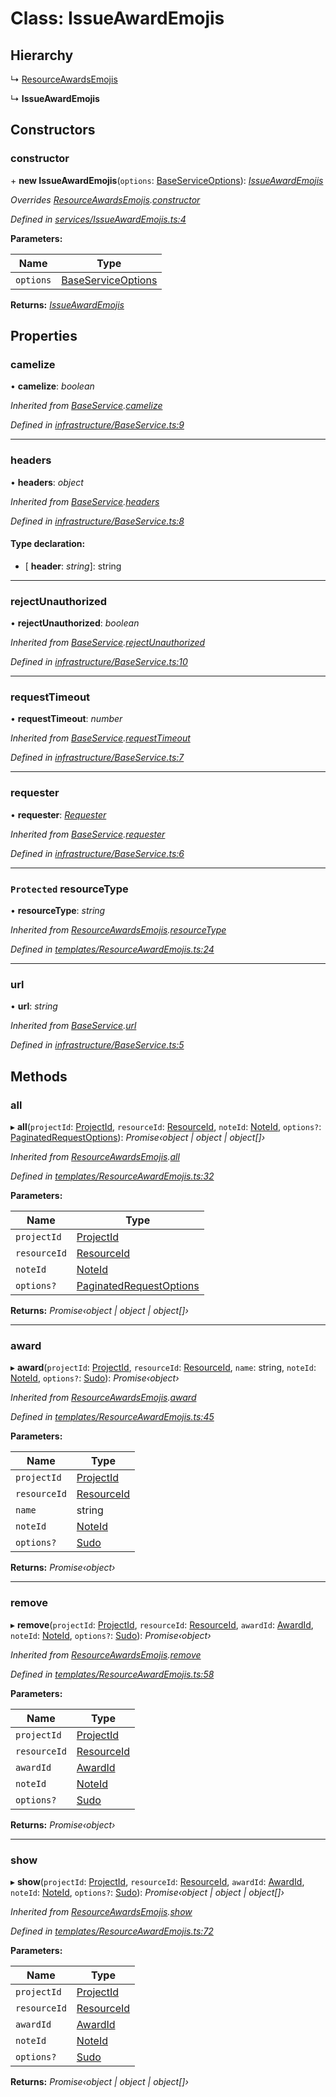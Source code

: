 # Class: IssueAwardEmojis

## Hierarchy

  ↳ [ResourceAwardsEmojis](_templates_resourceawardemojis_.resourceawardsemojis.md)

  ↳ **IssueAwardEmojis**

## Constructors

###  constructor

\+ **new IssueAwardEmojis**(`options`: [BaseServiceOptions](../interfaces/_infrastructure_index_.baseserviceoptions.md)): *[IssueAwardEmojis](_services_issueawardemojis_.issueawardemojis.md)*

*Overrides [ResourceAwardsEmojis](_templates_resourceawardemojis_.resourceawardsemojis.md).[constructor](_templates_resourceawardemojis_.resourceawardsemojis.md#constructor)*

*Defined in [services/IssueAwardEmojis.ts:4](https://github.com/arsdehnel/node-gitlab/blob/c2ee9bb/src/services/IssueAwardEmojis.ts#L4)*

**Parameters:**

Name | Type |
------ | ------ |
`options` | [BaseServiceOptions](../interfaces/_infrastructure_index_.baseserviceoptions.md) |

**Returns:** *[IssueAwardEmojis](_services_issueawardemojis_.issueawardemojis.md)*

## Properties

###  camelize

• **camelize**: *boolean*

*Inherited from [BaseService](_infrastructure_baseservice_.baseservice.md).[camelize](_infrastructure_baseservice_.baseservice.md#camelize)*

*Defined in [infrastructure/BaseService.ts:9](https://github.com/arsdehnel/node-gitlab/blob/c2ee9bb/src/infrastructure/BaseService.ts#L9)*

___

###  headers

• **headers**: *object*

*Inherited from [BaseService](_infrastructure_baseservice_.baseservice.md).[headers](_infrastructure_baseservice_.baseservice.md#headers)*

*Defined in [infrastructure/BaseService.ts:8](https://github.com/arsdehnel/node-gitlab/blob/c2ee9bb/src/infrastructure/BaseService.ts#L8)*

#### Type declaration:

* \[ **header**: *string*\]: string

___

###  rejectUnauthorized

• **rejectUnauthorized**: *boolean*

*Inherited from [BaseService](_infrastructure_baseservice_.baseservice.md).[rejectUnauthorized](_infrastructure_baseservice_.baseservice.md#rejectunauthorized)*

*Defined in [infrastructure/BaseService.ts:10](https://github.com/arsdehnel/node-gitlab/blob/c2ee9bb/src/infrastructure/BaseService.ts#L10)*

___

###  requestTimeout

• **requestTimeout**: *number*

*Inherited from [BaseService](_infrastructure_baseservice_.baseservice.md).[requestTimeout](_infrastructure_baseservice_.baseservice.md#requesttimeout)*

*Defined in [infrastructure/BaseService.ts:7](https://github.com/arsdehnel/node-gitlab/blob/c2ee9bb/src/infrastructure/BaseService.ts#L7)*

___

###  requester

• **requester**: *[Requester](../interfaces/_infrastructure_index_.requester.md)*

*Inherited from [BaseService](_infrastructure_baseservice_.baseservice.md).[requester](_infrastructure_baseservice_.baseservice.md#requester)*

*Defined in [infrastructure/BaseService.ts:6](https://github.com/arsdehnel/node-gitlab/blob/c2ee9bb/src/infrastructure/BaseService.ts#L6)*

___

### `Protected` resourceType

• **resourceType**: *string*

*Inherited from [ResourceAwardsEmojis](_templates_resourceawardemojis_.resourceawardsemojis.md).[resourceType](_templates_resourceawardemojis_.resourceawardsemojis.md#protected-resourcetype)*

*Defined in [templates/ResourceAwardEmojis.ts:24](https://github.com/arsdehnel/node-gitlab/blob/c2ee9bb/src/templates/ResourceAwardEmojis.ts#L24)*

___

###  url

• **url**: *string*

*Inherited from [BaseService](_infrastructure_baseservice_.baseservice.md).[url](_infrastructure_baseservice_.baseservice.md#url)*

*Defined in [infrastructure/BaseService.ts:5](https://github.com/arsdehnel/node-gitlab/blob/c2ee9bb/src/infrastructure/BaseService.ts#L5)*

## Methods

###  all

▸ **all**(`projectId`: [ProjectId](../modules/_services_index_.md#projectid), `resourceId`: [ResourceId](../modules/_services_index_.md#resourceid), `noteId`: [NoteId](../modules/_services_index_.md#noteid), `options?`: [PaginatedRequestOptions](../interfaces/_infrastructure_index_.paginatedrequestoptions.md)): *Promise‹object | object | object[]›*

*Inherited from [ResourceAwardsEmojis](_templates_resourceawardemojis_.resourceawardsemojis.md).[all](_templates_resourceawardemojis_.resourceawardsemojis.md#all)*

*Defined in [templates/ResourceAwardEmojis.ts:32](https://github.com/arsdehnel/node-gitlab/blob/c2ee9bb/src/templates/ResourceAwardEmojis.ts#L32)*

**Parameters:**

Name | Type |
------ | ------ |
`projectId` | [ProjectId](../modules/_services_index_.md#projectid) |
`resourceId` | [ResourceId](../modules/_services_index_.md#resourceid) |
`noteId` | [NoteId](../modules/_services_index_.md#noteid) |
`options?` | [PaginatedRequestOptions](../interfaces/_infrastructure_index_.paginatedrequestoptions.md) |

**Returns:** *Promise‹object | object | object[]›*

___

###  award

▸ **award**(`projectId`: [ProjectId](../modules/_services_index_.md#projectid), `resourceId`: [ResourceId](../modules/_services_index_.md#resourceid), `name`: string, `noteId`: [NoteId](../modules/_services_index_.md#noteid), `options?`: [Sudo](../interfaces/_infrastructure_index_.sudo.md)): *Promise‹object›*

*Inherited from [ResourceAwardsEmojis](_templates_resourceawardemojis_.resourceawardsemojis.md).[award](_templates_resourceawardemojis_.resourceawardsemojis.md#award)*

*Defined in [templates/ResourceAwardEmojis.ts:45](https://github.com/arsdehnel/node-gitlab/blob/c2ee9bb/src/templates/ResourceAwardEmojis.ts#L45)*

**Parameters:**

Name | Type |
------ | ------ |
`projectId` | [ProjectId](../modules/_services_index_.md#projectid) |
`resourceId` | [ResourceId](../modules/_services_index_.md#resourceid) |
`name` | string |
`noteId` | [NoteId](../modules/_services_index_.md#noteid) |
`options?` | [Sudo](../interfaces/_infrastructure_index_.sudo.md) |

**Returns:** *Promise‹object›*

___

###  remove

▸ **remove**(`projectId`: [ProjectId](../modules/_services_index_.md#projectid), `resourceId`: [ResourceId](../modules/_services_index_.md#resourceid), `awardId`: [AwardId](../modules/_services_index_.md#awardid), `noteId`: [NoteId](../modules/_services_index_.md#noteid), `options?`: [Sudo](../interfaces/_infrastructure_index_.sudo.md)): *Promise‹object›*

*Inherited from [ResourceAwardsEmojis](_templates_resourceawardemojis_.resourceawardsemojis.md).[remove](_templates_resourceawardemojis_.resourceawardsemojis.md#remove)*

*Defined in [templates/ResourceAwardEmojis.ts:58](https://github.com/arsdehnel/node-gitlab/blob/c2ee9bb/src/templates/ResourceAwardEmojis.ts#L58)*

**Parameters:**

Name | Type |
------ | ------ |
`projectId` | [ProjectId](../modules/_services_index_.md#projectid) |
`resourceId` | [ResourceId](../modules/_services_index_.md#resourceid) |
`awardId` | [AwardId](../modules/_services_index_.md#awardid) |
`noteId` | [NoteId](../modules/_services_index_.md#noteid) |
`options?` | [Sudo](../interfaces/_infrastructure_index_.sudo.md) |

**Returns:** *Promise‹object›*

___

###  show

▸ **show**(`projectId`: [ProjectId](../modules/_services_index_.md#projectid), `resourceId`: [ResourceId](../modules/_services_index_.md#resourceid), `awardId`: [AwardId](../modules/_services_index_.md#awardid), `noteId`: [NoteId](../modules/_services_index_.md#noteid), `options?`: [Sudo](../interfaces/_infrastructure_index_.sudo.md)): *Promise‹object | object | object[]›*

*Inherited from [ResourceAwardsEmojis](_templates_resourceawardemojis_.resourceawardsemojis.md).[show](_templates_resourceawardemojis_.resourceawardsemojis.md#show)*

*Defined in [templates/ResourceAwardEmojis.ts:72](https://github.com/arsdehnel/node-gitlab/blob/c2ee9bb/src/templates/ResourceAwardEmojis.ts#L72)*

**Parameters:**

Name | Type |
------ | ------ |
`projectId` | [ProjectId](../modules/_services_index_.md#projectid) |
`resourceId` | [ResourceId](../modules/_services_index_.md#resourceid) |
`awardId` | [AwardId](../modules/_services_index_.md#awardid) |
`noteId` | [NoteId](../modules/_services_index_.md#noteid) |
`options?` | [Sudo](../interfaces/_infrastructure_index_.sudo.md) |

**Returns:** *Promise‹object | object | object[]›*
